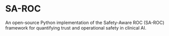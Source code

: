 # SA-ROC
An open-source Python implementation of the Safety-Aware ROC (SA-ROC) framework for quantifying trust and operational safety in clinical AI.
